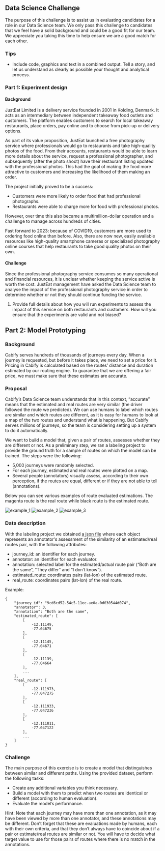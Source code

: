 ## Data Science Challenge

The purpose of this challenge is to assist us in evaluating candidates for a role in our Data Science team. We only pass this challenge to candidates that we feel have a solid background and could be a good fit for our team. We appreciate you taking this time to help ensure we are a good match for each other.

### Tips
- Include code, graphics and text in a combined output. Tell a story, and let us understand as clearly as possible your thought and analytical process.

### Part 1: Experiment design
#### Background

JustEat Limited is a delivery service founded in 2001 in Kolding, Denmark. It acts as an intermediary between independent takeaway food outlets and customers. The platform enables customers to search for local takeaway restaurants, place orders, pay online and to choose from pick-up or delivery options.

As part of its value proposition, JustEat launched a free photography service where professionals would go to restaurants and take high-quality photos of the food.  From their accounts, restaurants would be able to learn more details about the service, request a professional photographer, and subsequently (after the photo shoot) have their restaurant listing updated with the professional photos. This had the goal of making the food more attractive to customers and increasing the likelihood of them making an order.

The project initially proved to be a success:
- Customers were more likely to order food that had professional photographs.
- Restaurants were able to charge more for food with professional photos.

However, over time this also became a multimillion-dollar operation and a challenge to manage across hundreds of cities. 

Fast forward to 2023: because of COVID19, customers are more used to ordering food online than before. Also, there are now new, easily available resources like high-quality smartphone cameras or specialized photography online courses that help restaurants to take good quality photos on their own. 

#### Challenge

Since the professional photography service consumes so many operational and financial resources, it is unclear whether keeping the service active is worth the cost. JustEat management have asked the Data Science team to analyse the impact of the professional photography service in order to determine whether or not they should continue funding the service. 

1. Provide full details about how you will run experiments to assess the impact of this service on both restaurants and customers. How will you ensure that the experiments are valid and not biased? 

## Part 2: Model Prototyping

### Background

Cabify serves hundreds of thousands of journeys every day. When a journey is requested, but before it takes place, we need to set a price for it. Pricing in Cabify is calculated based on the routes’ distance and duration estimated by our routing engine. To guarantee that we are offering a fair price, we must make sure that these estimates are accurate.

### Proposal

Cabify’s Data Science team understands that in this context, “accurate” means that the estimated and real routes are very similar (the driver followed the route we predicted). We can use humans to label which routes are similar and which routes are different, as it is easy for humans to look at a map of the two routes and understand what is happening. But Cabify serves millions of journeys, so the team is considering setting up a system to do it automatically.

We want to build a model that, given a pair of routes, assesses whether they are different or not. As a preliminary step, we ran a labeling project to provide the ground truth for a sample of routes on which the model can be trained. The steps were the following:

* 5,000 journeys were randomly selected.
* For each journey, estimated and real routes were plotted on a map.
* Several people (annotators) visually assess, according to their own perception, if the routes are equal, different or if they are not able to tell (annotations).

Below you can see various examples of route evaluated estimations. The magenta route is the real route while black route is the estimated route.

![example_1](https://i.imgur.com/gBVdzQX.png)
![example_2](https://i.imgur.com/K3eC0jO.png)
![example_3](https://i.imgur.com/8S58PiO.png)

### Data description

With the labeling project we obtained [a json file](https://www.dropbox.com/s/rdm11r99pmi13if/challenge_dataset.json?dl=1) where each object represents an annotator's assessment of the similarity of an estimated/real routes pair, with the following attributes:

* journey_id: an identifier for each journey.
* annotator: an identifier for each evaluator.
* annotation: selected label for the estimated/actual route pair (“Both are the same”, “They differ” and “I don’t know”).
* estimated_route: coordinates pairs (lat-lon) of the estimated route.
* real_route: coordinates pairs (lat-lon) of the real route.

Example:

```
{
    "journey_id": "9cd6cd52-54c5-11ec-ae0a-0d030544d074",
    "annotator": 3,
    "annotation": "Both are the same",
    "estimated_route": [
        [
            -12.11149,
            -77.04675
        ],
        [
            -12.11145,
            -77.04671
        ],
        [
            -12.11139,
            -77.04664
        ],
        ...
    ],
    "real_route": [
        [
            -12.111973,
            -77.047275
        ],
        [
            -12.111933,
            -77.047236
        ],
        [
            -12.111811,
            -77.047122
        ],
        ...
    ]
}
```

### Challenge

The main purpose of this exercise is to create a model that distinguishes between similar and different paths. Using the provided dataset, perform the following tasks:

* Create any additional variables you think necessary.
* Build a model with them to predict when two routes are identical or different (according to human evaluation).
* Evaluate the model’s performance.

Hint: Note that each journey may have more than one annotation, as it may have been viewed by more than one annotator, and these annotations may be different. Don’t forget that these are evaluations made by humans, each with their own criteria, and that they don’t always have to coincide about if a pair or estimate/real routes are similar or not. You will have to decide what target value to use for those pairs of routes where there is no match in the annotations.